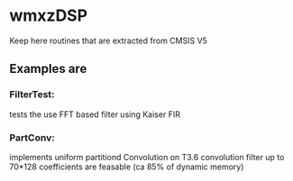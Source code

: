 # wmxzDSP
Keep here routines that are extracted from CMSIS V5

## Examples are

### FilterTest: 
tests the use FFT based filter using Kaiser FIR
### PartConv:
implements uniform partitiond Convolution
on T3.6 convolution filter up to 70*128 coefficients are feasable (ca 85% of dynamic memory)

